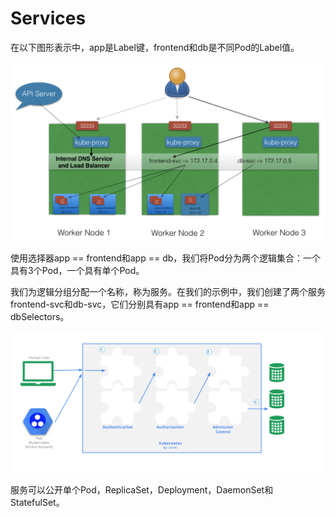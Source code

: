 # Services

在以下图形表示中，app是Label键，frontend和db是不同Pod的Label值。

![Grouping of Pods using Labels and Selectors](../../.gitbook/assets/image%20%2818%29.png)

使用选择器app == frontend和app == db，我们将Pod分为两个逻辑集合：一个具有3个Pod，一个具有单个Pod。

我们为逻辑分组分配一个名称，称为服务。在我们的示例中，我们创建了两个服务frontend-svc和db-svc，它们分别具有app == frontend和app == dbSelectors。

![Grouping of Pods using the Service object](../../.gitbook/assets/image%20%2829%29.png)

服务可以公开单个Pod，ReplicaSet，Deployment，DaemonSet和StatefulSet。


